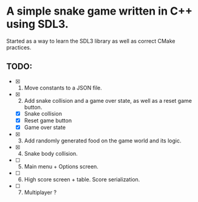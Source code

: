 # A simple snake game written in C++ using SDL3.

Started as a way to learn the SDL3 library as well as correct CMake practices.

## TODO:

- [x] 1. Move constants to a JSON file.
- [x] 2. Add snake collision and a game over state, as well as a reset game button.
	- [x] Snake collision
	- [x] Reset game button
	- [x] Game over state
- [x] 3. Add randomly generated food on the game world and its logic.
- [x] 4. Snake body collision.
- [ ] 5. Main menu + Options screen.
- [ ] 6. High score screen + table. Score serialization.
- [ ] 7. Multiplayer ?
